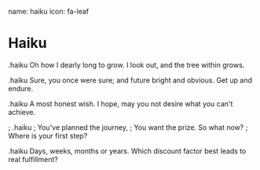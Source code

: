name: haiku
icon: fa-leaf

# Haiku

.haiku
Oh how I dearly
long to grow.  I look out, and
the tree within grows.

.haiku
Sure, you once were sure;
and future bright and obvious.
Get up and endure.

.haiku
A most honest wish.
I hope, may you not desire
what you can't achieve.

; .haiku
; You've planned the journey,
; You want the prize. So what now?
; Where is your first step?

.haiku
Days, weeks, months or years.
Which discount factor best leads
to real fulfillment?
